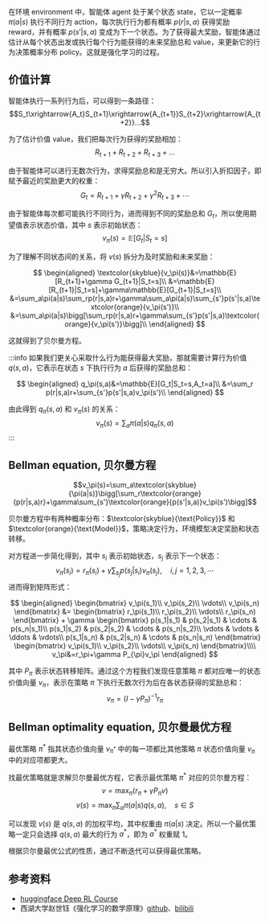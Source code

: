 在环境 environment 中，智能体 agent 处于某个状态 state，它以一定概率 $\pi(a|s)$ 执行不同行为 action，每次执行行为都有概率 $p(r|s,a)$ 获得奖励 reward，并有概率 $p(s'|s,a)$ 变成为下一个状态。为了获得最大奖励，智能体通过估计从每个状态出发或执行每个行为能获得的未来奖励总和 value，来更新它的行为决策概率分布 policy。这就是强化学习的过程。

## 价值计算

智能体执行一系列行为后，可以得到一条路径：
$$S_t\xrightarrow{A_t}S_{t+1}\xrightarrow{A_{t+1}}S_{t+2}\xrightarrow{A_{t+2}}...$$

为了估计价值 value，我们把每次行为获得的奖励相加：
$$R_{t+1}+R_{t+2}+R_{t+3}+...$$

由于智能体可以进行无数次行为，求得奖励总和是无穷大。所以引入折扣因子，即赋予最近的奖励更大的权重：
$$G_t=R_{t+1}+\gamma R_{t+2}+\gamma^2 R_{t+3}+\cdots$$

由于智能体每次都可能执行不同行为，进而得到不同的奖励总和 $G_t$，所以使用期望值表示状态价值，其中 $s$ 表示初始状态：
$$v_\pi(s)=\mathbb{E}[G_t|S_t=s]$$

为了理解不同状态间的关系，将 $v(s)$ 拆分为及时奖励和未来奖励：

$$
\begin{aligned}
\textcolor{skyblue}{v_\pi(s)}&=\mathbb{E}[R_{t+1}+\gamma G_{t+1}|S_t=s]\\
&=\mathbb{E}[R_{t+1}|S_t=s]+\gamma\mathbb{E}[G_{t+1}|S_t=s]\\
&=\sum_a\pi(a|s)\sum_rp(r|s,a)r+\gamma\sum_a\pi(a|s)\sum_{s'}p(s'|s,a)\textcolor{orange}{v_\pi(s')}\\
&=\sum_a\pi(a|s)\bigg[\sum_rp(r|s,a)r+\gamma\sum_{s'}p(s'|s,a)\textcolor{orange}{v_\pi(s')}\bigg]\\
\end{aligned}
$$

这就得到了贝尔曼方程。

:::info
如果我们更关心采取什么行为能获得最大奖励，那就需要计算行为价值 $q(s,a)$，它表示在状态 $s$ 下执行行为 $a$ 后获得的奖励总和：

$$
\begin{aligned}
q_\pi(s,a)&=\mathbb{E}[G_t|S_t=s,A_t=a]\\
&=\sum_r p(r|s,a)r+\sum_{s'}p(s'|s,a)v_\pi(s')\\
\end{aligned}
$$

由此得到 $q_\pi(s,a)$ 和 $v_\pi(s)$ 的关系：
$$v_\pi(s)=\sum_a\pi(a|s)q_\pi(s,a)$$
:::

## Bellman equation, 贝尔曼方程

$$v_\pi(s)=\sum_a\textcolor{skyblue}{\pi(a|s)}\bigg[\sum_r\textcolor{orange}{p(r|s,a)r}+\gamma\sum_{s'}\textcolor{orange}{p(s'|s,a)}v_\pi(s')\bigg]$$

贝尔曼方程中有两种概率分布：$\textcolor{skyblue}{\text{Policy}}$ 和 $\textcolor{orange}{\text{Model}}$，策略决定行为，环境模型决定奖励和状态转移。

对方程进一步简化得到，其中 $s_i$ 表示初始状态，$s_j$ 表示下一个状态：
$$v_\pi(s_i)=r_\pi(s_i)+\gamma\sum_{s_j}p(s_j|s_i)v_\pi(s_j),\quad i,j=1,2,3,\cdots$$
进而得到矩阵形式：

$$
\begin{aligned}
\begin{bmatrix}
v_\pi(s_1)\\
v_\pi(s_2)\\
\vdots\\
v_\pi(s_n)
\end{bmatrix}
&=
\begin{bmatrix}
r_\pi(s_1)\\
r_\pi(s_2)\\
\vdots\\
r_\pi(s_n)
\end{bmatrix}
+
\gamma
\begin{bmatrix}
p(s_1|s_1) & p(s_2|s_1) & \cdots & p(s_n|s_1)\\
p(s_1|s_2) & p(s_2|s_2) & \cdots & p(s_n|s_2)\\
\vdots & \vdots & \ddots & \vdots\\
p(s_1|s_n) & p(s_2|s_n) & \cdots & p(s_n|s_n)
\end{bmatrix}
\begin{bmatrix}
v_\pi(s_1)\\
v_\pi(s_2)\\
\vdots\\
v_\pi(s_n)
\end{bmatrix}\\\\
v_\pi&=r_\pi+\gamma P_{\pi}v_\pi
\end{aligned}
$$

其中 $P_{\pi}$ 表示状态转移矩阵。通过这个方程我们发现任意策略 $\pi$ 都对应唯一的状态价值向量 $v_\pi$，表示在策略 $\pi$ 下执行无数次行为后在各状态获得的奖励总和：
$$v_\pi=(I-\gamma P_\pi)^{-1}r_\pi$$

## Bellman optimality equation, 贝尔曼最优方程

最优策略 $\pi^*$ 指其状态价值向量 $v_{\pi^*}$ 中的每一项都比其他策略 $\pi$ 状态价值向量 $v_\pi$ 中的对应项都更大。

找最优策略就是求解贝尔曼最优方程，它表示最优策略 $\pi^*$ 对应的贝尔曼方程：
$$v=\max_{\pi}(r_{\pi}+\gamma P_{\pi}v)$$
$$v(s)=\max_{\pi}\sum_a\pi(a|s)q(s,a),\quad s\in S$$

可以发现 $v(s)$ 是 $q(s,a)$ 的加权平均，其中权重由 $\pi(a|s)$ 决定。所以一个最优策略一定只会选择 $q(s,a)$ 最大的行为 $a^*$，即为 $a^*$ 权重赋 1。

根据贝尔曼最优公式的性质，通过不断迭代可以获得最优策略。

## 参考资料

- [huggingface Deep RL Course](https://huggingface.co/learn/deep-rl-course)
- 西湖大学赵世钰《强化学习的数学原理》[github](https://github.com/MathFoundationRL/Book-Mathematical-Foundation-of-Reinforcement-Learning)、[bilibili](https://www.bilibili.com/video/BV1sd4y167NS)

